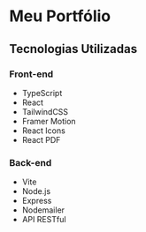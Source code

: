 # Meu Portfólio

## Tecnologias Utilizadas

### Front-end

* TypeScript
* React
* TailwindCSS
* Framer Motion
* React Icons
* React PDF

### Back-end

* Vite
* Node.js
* Express
* Nodemailer
* API RESTful
